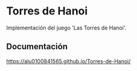# Torres de Hanoi

Implementación del juego 'Las Torres de Hanoi'.

## Documentación
https://alu0100841565.github.io/Torres-de-Hanoi/
 
